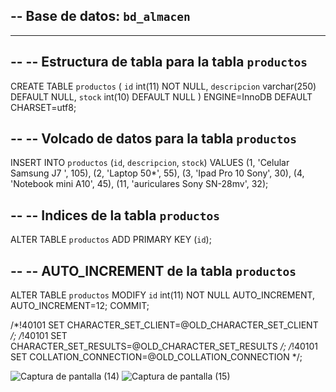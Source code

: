 
-- Base de datos: `bd_almacen`
--

-- --------------------------------------------------------

--
-- Estructura de tabla para la tabla `productos`
--

CREATE TABLE `productos` (
  `id` int(11) NOT NULL,
  `descripcion` varchar(250) DEFAULT NULL,
  `stock` int(10) DEFAULT NULL
) ENGINE=InnoDB DEFAULT CHARSET=utf8;

--
-- Volcado de datos para la tabla `productos`
--

INSERT INTO `productos` (`id`, `descripcion`, `stock`) VALUES
(1, 'Celular Samsung J7 ', 105),
(2, 'Laptop 50*', 55),
(3, 'Ipad Pro 10 Sony', 30),
(4, 'Notebook mini A10', 45),
(11, 'auriculares Sony SN-28mv', 32);


--
-- Indices de la tabla `productos`
--
ALTER TABLE `productos`
  ADD PRIMARY KEY (`id`);


--
-- AUTO_INCREMENT de la tabla `productos`
--
ALTER TABLE `productos`
  MODIFY `id` int(11) NOT NULL AUTO_INCREMENT, AUTO_INCREMENT=12;
COMMIT;

/*!40101 SET CHARACTER_SET_CLIENT=@OLD_CHARACTER_SET_CLIENT */;
/*!40101 SET CHARACTER_SET_RESULTS=@OLD_CHARACTER_SET_RESULTS */;
/*!40101 SET COLLATION_CONNECTION=@OLD_COLLATION_CONNECTION */;



![Captura de pantalla (14)](https://user-images.githubusercontent.com/66080714/83359895-a86a4e00-a37d-11ea-9af0-892e29d367f7.png)
![Captura de pantalla (15)](https://user-images.githubusercontent.com/66080714/83359897-a902e480-a37d-11ea-972c-b5686de518e0.png)
